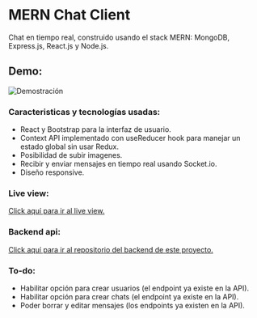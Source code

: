 # MERN Chat Client

Chat en tiempo real, construido usando el stack MERN: MongoDB, Express.js, React.js y Node.js.

## Demo:

![Demostración](https://media.giphy.com/media/3tqnZSv4SIWnj6fVNL/giphy.gif)

### Caracteristicas y tecnologías usadas:

- React y Bootstrap para la interfaz de usuario.
- Context API implementado con useReducer hook para manejar un estado global sin usar Redux.
- Posibilidad de subir imagenes.
- Recibir y enviar mensajes en tiempo real usando Socket.io.
- Diseño responsive.

### Live view:

[Click aquí para ir al live view.](https://mern-chat-frontend-lamaolo.vercel.app/)

### Backend api:

[Click aquí para ir al repositorio del backend de este proyecto.](https://github.com/lamaolo/mern-chat-backend)

### To-do:

- Habilitar opción para crear usuarios (el endpoint ya existe en la API).
- Habilitar opción para crear chats (el endpoint ya existe en la API).
- Poder borrar y editar mensajes (los endpoints ya existen en la API).
